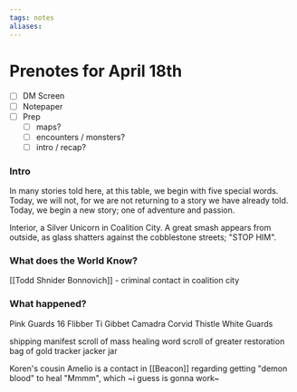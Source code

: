 ```yaml
---
tags: notes
aliases:
---
```


# Prenotes for April 18th
- [ ] DM Screen
- [ ] Notepaper
- [ ] Prep
	- [ ] maps?
	- [ ] encounters / monsters?
	- [ ] intro / recap?

### Intro

In many stories told here, at this table, we begin with five special words. Today, we will not, for we are not returning to a story we have already told. Today, we begin a new story; one of adventure and passion. 

Interior, a Silver Unicorn in Coalition City. A great smash appears from outside, as glass shatters against the cobblestone streets; "STOP HIM".

### What does the World Know?

[[Todd Shnider Bonnovich]] - criminal contact in coalition city


### What happened?

Pink Guards 16
Flibber Ti Gibbet
Camadra
Corvid
Thistle
White Guards

shipping manifest
scroll of mass healing word
scroll of greater restoration
bag of gold
tracker jacker jar

Koren's cousin Amelio is a contact in [[Beacon]] regarding getting "demon blood" to heal "Mmmm", which ~i guess is gonna work~
